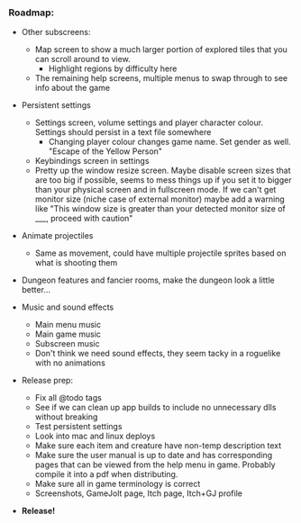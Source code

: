 ### **Roadmap:**
 * Other subscreens:
    * Map screen to show a much larger portion of explored tiles that you can scroll around to view.
      * Highlight regions by difficulty here
    * The remaining help screens, multiple menus to swap through to see info about the game

 * Persistent settings
    * Settings screen, volume settings and player character colour. Settings should persist in a text file somewhere
      * Changing player colour changes game name. Set gender as well. "Escape of the Yellow Person"
    * Keybindings screen in settings
    * Pretty up the window resize screen. Maybe disable screen sizes that are too big if possible, seems to mess things up if you set it to bigger than your physical screen and in fullscreen mode. If we can't get monitor size (niche case of external monitor) maybe add a warning like "This window size is greater than your detected monitor size of ___, proceed with caution"

 * Animate projectiles
    * Same as movement, could have multiple projectile sprites based on what is shooting them

 * Dungeon features and fancier rooms, make the dungeon look a little better...

 * Music and sound effects
    * Main menu music
    * Main game music
    * Subscreen music
    * Don't think we need sound effects, they seem tacky in a roguelike with no animations

 * Release prep:
   * Fix all @todo tags
   * See if we can clean up app builds to include no unnecessary dlls without breaking
   * Test persistent settings
   * Look into mac and linux deploys
   * Make sure each item and creature have non-temp description text
   * Make sure the user manual is up to date and has corresponding pages that can be viewed from the help menu in game. Probably compile it into a pdf when distributing.
   * Make sure all in game terminology is correct
   * Screenshots, GameJolt page, Itch page, Itch+GJ profile

 * **Release!**
